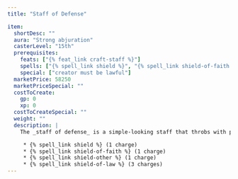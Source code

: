 ```yaml
---
title: "Staff of Defense"

item:
  shortDesc: ""
  aura: "Strong abjuration"
  casterLevel: "15th"
  prerequisites:
    feats: ["{% feat_link craft-staff %}"]
    spells: ["{% spell_link shield %}", "{% spell_link shield-of-faith %}", "{% spell_link shield-of-law %}", "{% spell_link shield-other %}"]
    special: ["creator must be lawful"]
  marketPrice: 58250
  marketPriceSpecial: ""
  costToCreate:
    gp: 0
    xp: 0
  costToCreateSpecial: ""
  weight: ""
  description: |
    The _staff of defense_ is a simple-looking staff that throbs with power when held defensively. It allows use of the following spells:

     * {% spell_link shield %} (1 charge)
     * {% spell_link shield-of-faith %} (1 charge)
     * {% spell_link shield-other %} (1 charge)
     * {% spell_link shield-of-law %} (3 charges)
---
```


